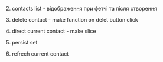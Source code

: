 <!-- AppBar Navigation (Home(зліва)LOgin/register(справа)) -->

<!-- Navigation (Home(left) LogIn/Register(right)) -->

<!-- AppBar
	1. => App.js
 -->

<!-- Navigation
	1. => AppBar
 -->

<!-- Home only text
	1. => Navigation
 -->

<!-- LogIn
	1. form for login => LoginPage => Navigation
	2. redirect to contatcs
	3. after login register not vissible
	4. "hi, {name}, log out button
	5.
 -->

 <!-- Register
	1. form for register => RegisterPage => Navigation
	2. redirect to contatcs	
	3. after register, login not vissible
	4. "hi, {name}, log out button	
 -->

 <!-- Contacts -->

 <!-- Маршрути
	'' home
	/login => redirect to contacts
	/register => redirect to contacts
	/contacts => after logout redirect to home
  -->
<!-- email: "igorshvydky35@gmail.com"
name: "igorshvydky"
password: "wxda3535" -->

<!-- email: "qweqwe@mail.com"
password: "qweqwe123" -->

<!-- 1. redirect : login => contacts (loginform) / register => contacts
   (registerform) / logout => home (after logout button click) -->

2. contacts list - відображення при фетчі та після створення

3. delete contact - make function on delet button click

4. direct current contact - make slice

5. persist set

6. refrech current contact
